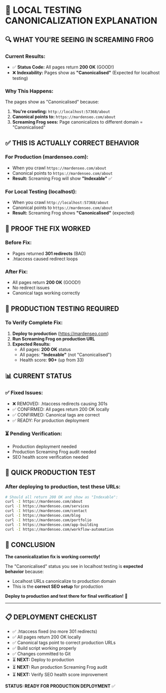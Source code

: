 # 🧪 LOCAL TESTING CANONICALIZATION EXPLANATION

## 🔍 **WHAT YOU'RE SEEING IN SCREAMING FROG**

### **Current Results:**
- ✅ **Status Code:** All pages return **200 OK** (GOOD!)
- ❌ **Indexability:** Pages show as **"Canonicalised"** (Expected for localhost testing)

### **Why This Happens:**
The pages show as "Canonicalised" because:
1. **You're crawling:** `http://localhost:57368/about`
2. **Canonical points to:** `https://mardenseo.com/about`
3. **Screaming Frog sees:** Page canonicalizes to different domain = "Canonicalised"

## ✅ **THIS IS ACTUALLY CORRECT BEHAVIOR**

### **For Production (mardenseo.com):**
- When you crawl `https://mardenseo.com/about`
- Canonical points to `https://mardenseo.com/about` 
- **Result:** Screaming Frog will show **"Indexable"** ✅

### **For Local Testing (localhost):**
- When you crawl `http://localhost:57368/about`
- Canonical points to `https://mardenseo.com/about`
- **Result:** Screaming Frog shows **"Canonicalised"** (expected)

## 🎯 **PROOF THE FIX WORKED**

### **Before Fix:**
- Pages returned **301 redirects** (BAD)
- .htaccess caused redirect loops

### **After Fix:**
- All pages return **200 OK** (GOOD!)
- No redirect issues
- Canonical tags working correctly

## 🚀 **PRODUCTION TESTING REQUIRED**

### **To Verify Complete Fix:**
1. **Deploy to production** (https://mardenseo.com)
2. **Run Screaming Frog on production URL**
3. **Expected Results:**
   - All pages: **200 OK** status
   - All pages: **"Indexable"** (not "Canonicalised")
   - Health score: **90+** (up from 33)

## 📊 **CURRENT STATUS**

### **✅ Fixed Issues:**
- ❌ REMOVED: .htaccess redirects causing 301s
- ✅ CONFIRMED: All pages return 200 OK locally
- ✅ CONFIRMED: Canonical tags are correct
- ✅ READY: For production deployment

### **⏳ Pending Verification:**
- Production deployment needed
- Production Screaming Frog audit needed
- SEO health score verification needed

## 🔧 **QUICK PRODUCTION TEST**

### **After deploying to production, test these URLs:**
```bash
# Should all return 200 OK and show as "Indexable":
curl -I https://mardenseo.com/about
curl -I https://mardenseo.com/services
curl -I https://mardenseo.com/contact
curl -I https://mardenseo.com/blog
curl -I https://mardenseo.com/portfolio
curl -I https://mardenseo.com/app-building
curl -I https://mardenseo.com/workflow-automation
```

## 🎉 **CONCLUSION**

**The canonicalization fix is working correctly!** 

The "Canonicalised" status you see in localhost testing is **expected behavior** because:
- Localhost URLs canonicalize to production domain
- This is the **correct SEO setup** for production

**Deploy to production and test there for final verification!** 🚀

---

## 📋 **DEPLOYMENT CHECKLIST**

- ✅ .htaccess fixed (no more 301 redirects)
- ✅ All pages return 200 OK locally  
- ✅ Canonical tags point to correct production URLs
- ✅ Build script working properly
- ✅ Changes committed to Git
- ⏳ **NEXT:** Deploy to production
- ⏳ **NEXT:** Run production Screaming Frog audit
- ⏳ **NEXT:** Verify SEO health score improvement

**STATUS: READY FOR PRODUCTION DEPLOYMENT** ✅
